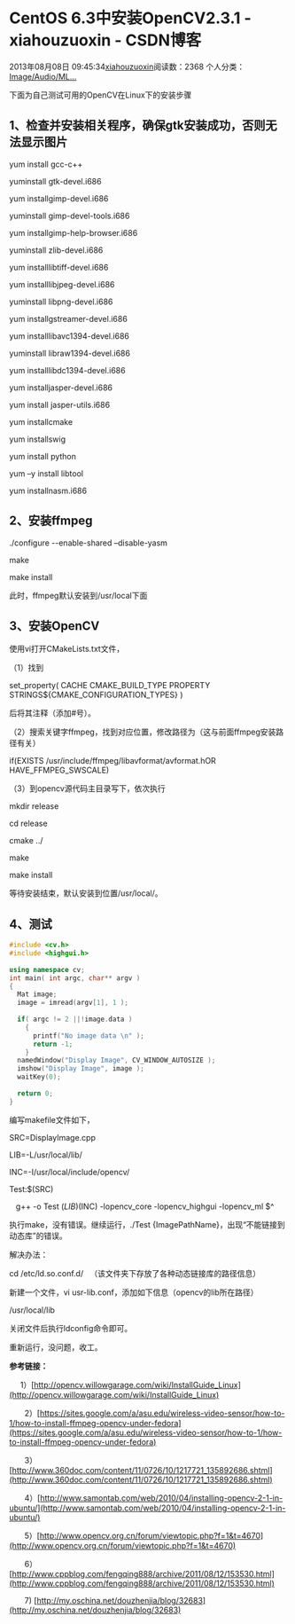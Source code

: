 # CentOS 6.3中安装OpenCV2.3.1 - xiahouzuoxin - CSDN博客





2013年08月08日 09:45:34[xiahouzuoxin](https://me.csdn.net/xiahouzuoxin)阅读数：2368
个人分类：[Image/Audio/ML...](https://blog.csdn.net/xiahouzuoxin/article/category/1203619)









下面为自己测试可用的OpenCV在Linux下的安装步骤

## **1、检查并安装相关程序，确保gtk安装成功，否则无法显示图片**

yum install gcc-c++ 

yuminstall gtk-devel.i686

yum installgimp-devel.i686

yuminstall gimp-devel-tools.i686

yum installgimp-help-browser.i686

yuminstall zlib-devel.i686

yum installlibtiff-devel.i686

yum installlibjpeg-devel.i686

yuminstall libpng-devel.i686

yum installgstreamer-devel.i686

yum installlibavc1394-devel.i686

yuminstall libraw1394-devel.i686

yum installlibdc1394-devel.i686

yum installjasper-devel.i686

yum install jasper-utils.i686

yum installcmake

yum installswig

yum install python

yum –y install libtool

yum installnasm.i686

## **2、安装ffmpeg**

./configure --enable-shared –disable-yasm

make 

make install

此时，ffmpeg默认安装到/usr/local下面



## **3、安装OpenCV**

使用vi打开CMakeLists.txt文件，

（1）找到

set_property( CACHE CMAKE_BUILD_TYPE PROPERTY STRINGS${CMAKE_CONFIGURATION_TYPES} )

后将其注释（添加#号）。

（2）搜索关键字ffmpeg，找到对应位置，修改路径为（这与前面ffmpeg安装路径有关）

if(EXISTS /usr/include/ffmpeg/libavformat/avformat.hOR HAVE_FFMPEG_SWSCALE)

（3）到opencv源代码主目录写下，依次执行

mkdir release

cd release

cmake ../

make

make install

等待安装结束，默认安装到位置/usr/local/。



## **4、测试**



```cpp
#include <cv.h>
#include <highgui.h>
 
using namespace cv;
int main( int argc, char** argv )
{
  Mat image;
  image = imread(argv[1], 1 );
 
  if( argc != 2 ||!image.data )
    {
      printf("No image data \n" );
      return -1;
    }
  namedWindow("Display Image", CV_WINDOW_AUTOSIZE );
  imshow("Display Image", image );
  waitKey(0);
 
  return 0;
}
```




编写makefile文件如下，

SRC=DisplayImage.cpp

LIB=-L/usr/local/lib/

INC=-I/usr/local/include/opencv/

Test:$(SRC)

   g++ -o Test $(LIB)$(INC) -lopencv_core -lopencv_highgui -lopencv_ml $^



执行make，没有错误。继续运行，./Test {ImagePathName}，出现“不能链接到动态库”的错误。

解决办法：

cd /etc/ld.so.conf.d/ 
  （该文件夹下存放了各种动态链接库的路径信息）

新建一个文件，vi usr-lib.conf，添加如下信息（opencv的lib所在路径）

/usr/local/lib

关闭文件后执行ldconfig命令即可。



重新运行，没问题，收工。









**参考链接：**

     1）[http://opencv.willowgarage.com/wiki/InstallGuide_Linux](http://opencv.willowgarage.com/wiki/InstallGuide_Linux)


       2）[https://sites.google.com/a/asu.edu/wireless-video-sensor/how-to-1/how-to-install-ffmpeg-opencv-under-fedora](https://sites.google.com/a/asu.edu/wireless-video-sensor/how-to-1/how-to-install-ffmpeg-opencv-under-fedora)


       3）[http://www.360doc.com/content/11/0726/10/1217721_135892686.shtml](http://www.360doc.com/content/11/0726/10/1217721_135892686.shtml)


       4）[http://www.samontab.com/web/2010/04/installing-opencv-2-1-in-ubuntu/](http://www.samontab.com/web/2010/04/installing-opencv-2-1-in-ubuntu/)


       5）[http://www.opencv.org.cn/forum/viewtopic.php?f=1&t=4670](http://www.opencv.org.cn/forum/viewtopic.php?f=1&t=4670)


       6）[http://www.cppblog.com/fengqing888/archive/2011/08/12/153530.html](http://www.cppblog.com/fengqing888/archive/2011/08/12/153530.html)


       7) [http://my.oschina.net/douzhenjia/blog/32683](http://my.oschina.net/douzhenjia/blog/32683)




